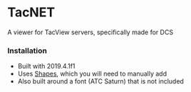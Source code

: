 # TacNET
A viewer for TacView servers, specifically made for DCS

### Installation
- Built with 2019.4.1f1
- Uses [Shapes](https://assetstore.unity.com/packages/tools/particles-effects/shapes-173167), which you will need to manually add
- Also built around a font (ATC Saturn) that is not included